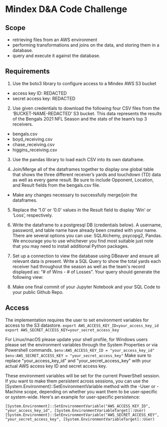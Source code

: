 # Mindex D&A Code Challenge

## Scope
- retrieving files from an AWS environment
- performing transformations and joins on the data, and storing them in a database. 
- query and execute it against the database.

## Requirements
1. Use the boto3 library to configure access to a Mindex AWS S3 bucket
- access key ID: REDACTED
- secret access key: REDACTED
  
2. Use given credentials to download the following four CSV files from the ‘BUCKET-NAME-REDACTED’ S3 bucket. This data represents the results of the Bengals 2021 NFL Season and the stats of the team’s top 3 receivers.
- bengals.csv
- boyd_receiving.csv
- chase_receiving.csv
- higgins_receiving.csv
  
3. Use the pandas library to load each CSV into its own dataframe.
  
4. Join/Merge all of the dataframes together to display one global table that shows
the three different receiver’s yards and touchdown (TD) data as well as every
game result. Be sure to include Opponent, Location, and Result fields from the
bengals.csv file.
- Make any changes necessary to successfully merge/join the dataframes.
  
5. Replace the ‘1.0’ or ‘0.0’ values in the Result field to display ‘Win’ or ‘Loss’, respectively.
  
6. Write the dataframe to a postgresql DB (credentials below). A username,
password, and table name have already been created with your name. There are
several options you can use: SQLAlchemy, psycopg2, Pandas. We encourage you to use whichever you find most suitable just note that you may need to install additional Python packages.

7. Set up a connection to view the database using DBeaver and ensure all relevant
data is present. Write a SQL Query to show the total yards each receiver had
throughout the season as well as the team's record displayed as: “# of Wins - #
of Losses”. Your query should generate the following view:
8. Make one final commit of your Jupyter Notebook and your SQL Code to your
public Github Repo.

## Access
The implementation requires the user to set environment variables for access to the S3 datastore. 
``
export AWS_ACCESS_KEY_ID=your_access_key_id
export AWS_SECRET_ACCESS_KEY=your_secret_access_key
``

For Linux/macOS please update your shell profile, for Windows users please set the environment variables through the System Properties or via Powershell commands. 
``
$env:AWS_ACCESS_KEY_ID = "your_access_key_id"
$env:AWS_SECRET_ACCESS_KEY = "your_secret_access_key"
``
Make sure to replace "your_access_key_id" and "your_secret_access_key" with your actual AWS access key ID and secret access key.

These environment variables will be set for the current PowerShell session. If you want to make them persistent across sessions, you can use the [System.Environment]::SetEnvironmentVariable method with the -User or -Machine scope, 
depending on whether you want them to be user-specific or system-wide. Here's an example for user-specific persistence:

``
[System.Environment]::SetEnvironmentVariable("AWS_ACCESS_KEY_ID", "your_access_key_id", [System.EnvironmentVariableTarget]::User)
[System.Environment]::SetEnvironmentVariable("AWS_SECRET_ACCESS_KEY", "your_secret_access_key", [System.EnvironmentVariableTarget]::User)
``
